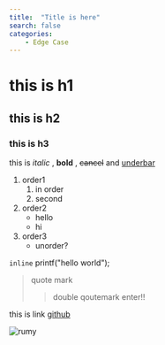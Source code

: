 ```yaml
---
title:  "Title is here"
search: false
categories:
	- Edge Case
---
```


# this is h1
## this is h2
### this is h3


this is *italic* , **bold** , ~~cancel~~ and <u> underbar </u>

1. order1
	1. in order
	2. second
2. order2
	- hello
	- hi
3. order3
 	+ unorder?

`inline` printf("hello world");


> quote mark
>> double qoutemark
  enter!!

this is link 
[github](https://github.com/ray5273)

![rumy](https://ww.namu.la/s/42721de52166dbe2a7c18a88cad0d3a2dd9f88e0614976680870ed811e5209b208594685df744b575d23ae21b8fdc5d53d95f25671d09ced00d61468179c311b9524e78c2ddef5797c4a0da53843871442ef66a99ee3c333b9c3a2460b44249d)
